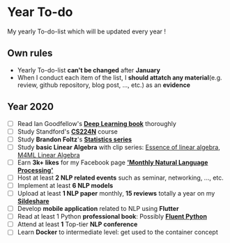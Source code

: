 # Year To-do
My yearly To-do-list which will be updated every year !


## Own rules
- Yearly To-do-list **can't be changed** after **January**
- When I conduct each item of the list, I **should attatch any material**(e.g. review, github repository, blog post, ..., etc.) as an **evidence**

## Year 2020
- [ ] Read Ian Goodfellow's [**Deep Learning book**](http://www.deeplearningbook.org/) thoroughly
- [ ] Study Standford's [**CS224N**](https://www.youtube.com/playlist?list=PLoROMvodv4rOhcuXMZkNm7j3fVwBBY42z) course
- [ ] Study **Brandon Foltz**'s [**Statistics series**](https://www.youtube.com/user/BCFoltz/playlists)
- [ ] Study **basic Linear Algebra** with clip series: [Essence of linear algebra](https://www.youtube.com/playlist?list=PLZHQObOWTQDPD3MizzM2xVFitgF8hE_ab), [M4ML Linear Algebra](https://www.youtube.com/playlist?list=PLiiljHvN6z1_o1ztXTKWPrShrMrBLo5P3)
- [ ] Earn **3k+ likes** for my Facebook page [**'Monthly Natural Language Processing'**](https://www.facebook.com/monthly.nlp)
- [ ] Host at least **2 NLP related events** such as seminar, networking, ..., etc.
- [ ] Implement at least **6 NLP models**
- [ ] Upload at least **1 NLP paper** monthly, **15 reviews** totally a year on my [**Sildeshare**](https://www.slideshare.net/HoonHeo5?fbclid=IwAR12hWoC0Tepz_2kFqLmFzidvFwh0hn_rG4WcXZlznxcapjFwY5fKXEsJV8)
- [ ] Develop **mobile application** related to NLP using **Flutter**
- [ ] Read at least 1 Python **professional book**: Possibly [**Fluent Python**](https://www.amazon.com/Fluent-Python-Concise-Effective-Programming/dp/1491946008)
- [ ] Attend at least **1** Top-tier **NLP conference**
- [ ] Learn **Docker** to intermediate level: get used to the container concept
